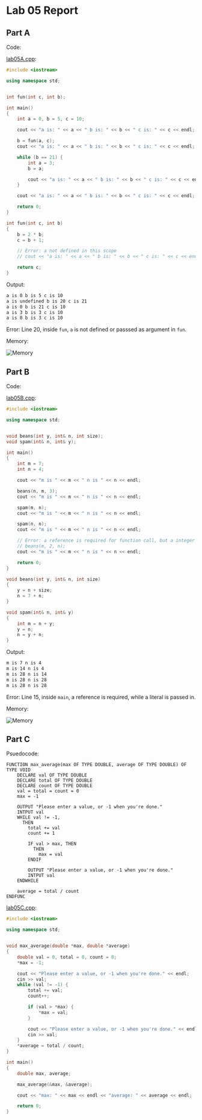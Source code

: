 # Lab 05 Report

## Part A

Code:

[lab05A.cpp](code/partA/lab05A.cpp):

```cpp
#include <iostream>

using namespace std;


int fun(int c, int b);

int main()
{
    int a = 0, b = 5, c = 10;

    cout << "a is: " << a << " b is: " << b << " c is: " << c << endl;

    b = fun(a, c);
    cout << "a is: " << a << " b is: " << b << " c is: " << c << endl;

    while (b == 21) {
        int a = 3;
        b = a;

        cout << "a is: " << a << " b is: " << b << " c is: " << c << endl;
    }

    cout << "a is: " << a << " b is: " << b << " c is: " << c << endl;

    return 0;
}

int fun(int c, int b)
{
    b = 2 * b;
    c = b + 1;

    // Error: a not defined in this scope
    // cout << "a is: " << a << " b is: " << b << " c is: " << c << endl;

    return c;
}
```

Output:

```sh
a is 0 b is 5 c is 10
a is undefined b is 20 c is 21
a is 0 b is 21 c is 10
a is 3 b is 3 c is 10
a is 0 b is 3 c is 10
```

Error:
Line 20, inside `fun`, `a` is not defined or passsed as argument in `fun`.

Memory:

![Memory](images/lab05A.jpg)

## Part B

Code:

[lab05B.cpp](code/partB/lab05B.cpp):

```cpp
#include <iostream>

using namespace std;


void beans(int y, int& n, int size);
void spam(int& n, int& y);

int main()
{
    int m = 7;
    int n = 4;

    cout << "m is " << m << " n is " << n << endl;

    beans(n, m, 3);
    cout << "m is " << m << " n is " << n << endl;

    spam(m, n);
    cout << "m is " << m << " n is " << n << endl;

    spam(n, n);
    cout << "m is " << m << " n is " << n << endl;

    // Error: a reference is required for function call, but a integer literal is passed.
    // beans(m, 2, n);
    cout << "m is " << m << " n is " << n << endl;

    return 0;
}

void beans(int y, int& n, int size)
{
    y = n + size;
    n = 7 + n;
}

void spam(int& n, int& y)
{
    int m = n + y;
    y = n;
    n = y + n;
}
```

Output:

```sh
m is 7 n is 4
m is 14 n is 4
m is 28 n is 14
m is 28 n is 28
m is 28 n is 28
```

Error:
Line 15, inside `main`, a reference is required, while a literal is passed in.

Memory:

![Memory](images/lab05B.jpg)

## Part C

Psuedocode:

```
FUNCTION max_average(max OF TYPE DOUBLE, average OF TYPE DOUBLE) OF TYPE VOID
    DECLARE val OF TYPE DOUBLE
    DECLARE total OF TYPE DOUBLE
    DECLARE count OF TYPE DOUBLE
    val = total = count = 0
    max = -1

    OUTPUT "Please enter a value, or -1 when you're done."
    INTPUT val
    WHILE val != -1,
      THEN
        total += val
        count += 1

        IF val > max, THEN
          THEN
            max = val
        ENDIF

        OUTPUT "Please enter a value, or -1 when you're done."
        INTPUT val
    ENDWHILE

    average = total / count
ENDFUNC
```

[lab05C.cpp](code/partC/lab05C.cpp):

```cpp
#include <iostream>

using namespace std;


void max_average(double *max, double *average)
{
    double val = 0, total = 0, count = 0;
    *max = -1;

    cout << "Please enter a value, or -1 when you're done." << endl;
    cin >> val;
    while (val != -1) {
        total += val;
        count++;

        if (val > *max) {
            *max = val;
        }

        cout << "Please enter a value, or -1 when you're done." << endl;
        cin >> val;
    }
    *average = total / count;
}

int main()
{
    double max, average;

    max_average(&max, &average);

    cout << "max: " << max << endl << "average: " << average << endl;

    return 0;
}
```

